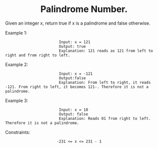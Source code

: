 <h1 align="center">Palindrome Number.</h1>


Given an integer x, return true if x is a palindrome and false otherwise.



Example 1:

                            Input: x = 121
                            Output: true
                            Explanation: 121 reads as 121 from left to right and from right to left.
Example 2:

                            Input: x = -121
                            Output:false
                            Explanation: From left to right, it reads -121. From right to left, it becomes 121-. Therefore it is not a palindrome.

Example 3:

                            Input: x = 10
                            Output: false
                            Explanation: Reads 01 from right to left. Therefore it is not a palindrome.
                           

Constraints:

                           -231 <= x <= 231 - 1